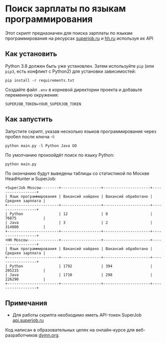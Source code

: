 # Поиск зарплаты по языкам программирования

Этот скрипт предназначен для поиска зарплаты по языкам программирования на ресурсах [superjob.ru](https://superjob.ru) и [hh.ru](https://hh.ru) используя их API

## Как установить

Python 3.8 должен быть уже установлен.
Затем используйте `pip` (или `pip3`, есть конфликт с Python2) для установки зависимостей:
```
pip install -r requirements.txt
```

Создайте файл `.env` в корневой директории проекта и добавьте переменную окружения:

```
SUPERJOB_TOKEN=YOUR_SUPERJOB_TOKEN
```
## Как запустить
Запустите скрипт, указав несколько языков программирования через пробел после ключа -l:
```
python main.py -l Python Java GO
```
По умолчанию произойдёт поиск по языку Python:
```
python main.py
```

По окончанию будут выведены таблицы со статистикой по Москве HeadHunter и SuperJob:
```
+SuperJob Moscow--------+------------------+---------------------+------------------+
| Язык программирования | Вакансий найдено | Вакансий обработано | Средняя зарплата |
+-----------------------+------------------+---------------------+------------------+
| Python                | 12               | 8                   | 76075            |
| Java                  | 3                | 2                   | 314000           |
+-----------------------+------------------+---------------------+------------------+
+HH Moscow--------------+------------------+---------------------+------------------+
| Язык программирования | Вакансий найдено | Вакансий обработано | Средняя зарплата |
+-----------------------+------------------+---------------------+------------------+
| Python                | 1792             | 394                 | 205215           |
| Java                  | 1710             | 298                 | 226290           |
+-----------------------+------------------+---------------------+------------------+
```

## Примечания

- Для работы скрипта необходимо иметь API-токен SuperJob [api.superjob.ru](https://api.superjob.ru/)


Код написан в образовательных целях на онлайн-курсе для веб-разработчиков [dvmn.org](https://dvmn.org/).